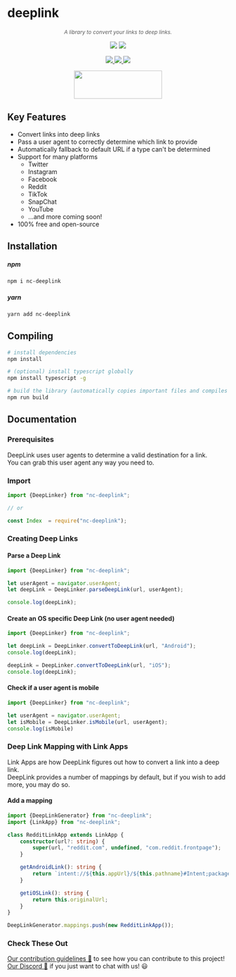 # deeplink
 
<p align="center" style="font-style: italic;color:rgba(0,0,0,.65);font-size: 12px !important;">
A library to convert your links to deep links.
</p>

<p align="center">
    <img src="https://img.shields.io/badge/license-LGPL v2.1-green?style=flat" />
    <img src="https://img.shields.io/npm/v/nc-deeplink" />
</p>

<p align="center">
    <a href="https://twitter.com/neutroncreative">
        <img src="https://img.shields.io/twitter/follow/neutroncreative?style=flat" />
    </a>
    <a href="https://www.instagram.com/neutroncreative/">
        <img src="https://img.shields.io/badge/Instagram-Follow%20Us-blue?style=flat" />
    </a>
    <a href="https://www.youtube.com/channel/UCRLlabj3ZUgpx-ArKKHF8TQ">
        <img src="https://img.shields.io/badge/YouTube-Subscribe%20-red?style=flat" />
    </a>
</p>

<p align="center">
    <a href="https://discord.gg/BUbmgV4">
        <img width="200" height="64" src="https://i.imgur.com/JtoQm1v.png">
    </a>
</p>

## Key Features
- Convert links into deep links
- Pass a user agent to correctly determine which link to provide
- Automatically fallback to default URL if a type can't be determined
- Support for many platforms
    - Twitter
    - Instagram
    - Facebook
    - Reddit
    - TikTok
    - SnapChat
    - YouTube
    - ...and more coming soon!
- 100% free and open-source

## Installation

##### npm
```bash
npm i nc-deeplink
```

##### yarn
```bash
yarn add nc-deeplink
```

## Compiling
```sh
# install dependencies
npm install

# (optional) install typescript globally
npm install typescript -g

# build the library (automatically copies important files and compiles typescript)
npm run build
```

## Documentation
### Prerequisites
DeepLink uses user agents to determine a valid destination for a link.  
You can grab this user agent any way you need to.  

### Import
```ts
import {DeepLinker} from "nc-deeplink";

// or

const Index  = require("nc-deeplink");
```

### Creating Deep Links
#### Parse a Deep Link
```ts
import {DeepLinker} from "nc-deeplink";

let userAgent = navigator.userAgent;
let deepLink = DeepLinker.parseDeepLink(url, userAgent);

console.log(deepLink);
```

#### Create an OS specific Deep Link (no user agent needed)
```ts
import {DeepLinker} from "nc-deeplink";

let deepLink = DeepLinker.convertToDeepLink(url, "Android");
console.log(deepLink);

deepLink = DeepLinker.convertToDeepLink(url, "iOS");
console.log(deepLink);

```

#### Check if a user agent is mobile
```ts
import {DeepLinker} from "nc-deeplink";

let userAgent = navigator.userAgent;
let isMobile = DeepLinker.isMobile(url, userAgent);
console.log(isMobile)
```

### Deep Link Mapping with Link Apps
Link Apps are how DeepLink figures out how to convert a link into a deep link.  
DeepLink provides a number of mappings by default, but if you wish to add more, you may do so.

#### Add a mapping
```ts
import {DeepLinkGenerator} from "nc-deeplink";
import {LinkApp} from "nc-deeplink";

class RedditLinkApp extends LinkApp {
    constructor(url?: string) {
        super(url, "reddit.com", undefined, "com.reddit.frontpage");
    }

    getAndroidLink(): string {
        return `intent://${this.appUrl}/${this.pathname}#Intent;package=${this.appPackage};scheme=https;end`;
    }

    getiOSLink(): string {
        return this.originalUrl;
    }
}

DeepLinkGenerator.mappings.push(new RedditLinkApp());
```

### Check These Out
[Our contribution guidelines 🚀](https://github.com/Neutron-Creative/deeplink/blob/master/.github/CONTRIBUTING.md) to see how you can contribute to this project!  
[Our Discord 💬](https://discord.gg/BUbmgV4) if you just want to chat with us! 😃
